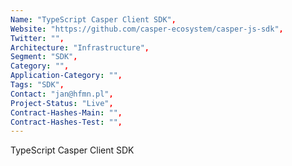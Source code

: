 ```yaml
---
Name: "TypeScript Casper Client SDK",
Website: "https://github.com/casper-ecosystem/casper-js-sdk",
Twitter: "",
Architecture: "Infrastructure",
Segment: "SDK",
Category: "",
Application-Category: "",
Tags: "SDK",
Contact: "jan@hfmn.pl",
Project-Status: "Live",
Contract-Hashes-Main: "",
Contract-Hashes-Test: "",
---
```

<!--lang:en--> 
TypeScript Casper Client SDK
<!--lang:es--] 
SDK de cliente Casper de TypeScript
<!--lang:de--] 
TypeScript Casper Client SDK
<!--lang:fr--] 
SDK client TypeScript Casper
<!--lang:pl--] 
Pakiet SDK klienta TypeScript Casper
<!--lang:uk--] 
TypeScript Casper Client SDK
[!--lang:*-->
